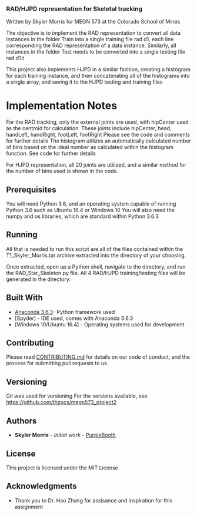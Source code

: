 ### RAD/HJPD representation for Skeletal tracking

Written by Skyler Morris for MEGN 573 at the Colorado School of Mines

The objective is to implement the RAD representation to convert
all data instances in the folder Train into a single training
file rad d1, each line corresponding the RAD representation
of a data instance. Similarly, all instances in the folder Test
needs to be converted into a single testing file rad d1.t

This project also implements HJPD in a similar fashion, creating a 
histogram for each training instance, and then concatenating all of the
histograms into a single array, and saving it to the HJPD testing and 
training files

# Implementation Notes

For the RAD tracking, only the external joints are used, with hipCenter used as the centroid for calculation.
These joints include hipCenter, head, handLeft, handRight, footLeft, footRight
Please see the code and comments for further details
The histogram utilizes an automatically calculated number of bins based on the ideal number
as calculated within the histogram function. See code for further details

For HJPD representation, all 20 joints are utilized, and a similar method for the number of bins used
is shown in the code.

## Prerequisites

You will need Python 3.6, and an operating system capable of running Python 3.6 such as Ubuntu 16.4 or Windows 10
You will also need the numpy and os libraries, which are standard within Python 3.6.3

## Running

All that is needed to run this script are all of the files contained within the T1_Skyler_Morris.tar archive
extracted into the directory of your choosing. 

Once extracted, open up a Python shell, navigate to the directory, and run the 
RAD_Star_Skeleton.py file. All 4 RAD/HJPD training/testing files will be generated in the directory.

## Built With

* [Anaconda 3.6.3](https://anaconda.org/anaconda/python)- Python framework used
* [Spyder] - IDE used, comes with Anaconda 3.6.3
* [Windows 10/Ubuntu 16.4] - Operating systems used for development


## Contributing

Please read [CONTRIBUTING.md](https://gist.github.com/PurpleBooth/b24679402957c63ec426) for details on our code of conduct, and the process for submitting pull requests to us.

## Versioning

Git was used for versioning For the versions available, see https://github.com/thzpcs/megn573_project2

## Authors

* **Skyler Morris** - *Initial work* - [PurpleBooth](https://github.com/thzpcs)

## License

This project is licensed under the MIT License 

## Acknowledgments

* Thank you to Dr. Hao Zhang for assisance and inspiration for this assignment